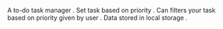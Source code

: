 A to-do task manager . 
Set task based on priority . 
Can filters your task based on priority given by user .
Data stored in local storage .

